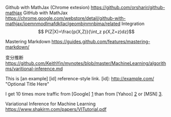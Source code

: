 Github with MathJax (Chrome extesion) https://github.com/orsharir/github-mathjax
GitHub with MathJax  https://chrome.google.com/webstore/detail/github-with-mathjax/ioemnmodlmafdkllaclgeombjnmnbima/related
Integration
$$ P(Z|X)=\frac{p(X,Z)}{\int_z p(X,Z=z)dz}$$







Mastering Markdown
<https://guides.github.com/features/mastering-markdown/>


变分推断
<https://github.com/KeithYin/mynotes/blob/master/MachineLearning/algorithms/varitional-inference.md>


This is [an example] [id] reference-style link.
[id]: http://example.com/  "Optional Title Here"

I get 10 times more traffic from [Google] [1] than from
[Yahoo] [2] or [MSN] [3].

  [1]: http://google.com/        "Google"
  [2]: http://search.yahoo.com/  "Yahoo Search"
  [3]: http://search.msn.com/    "MSN Search"

Variational Inference for Machine Learning
<https://www.shakirm.com/papers/VITutorial.pdf>
